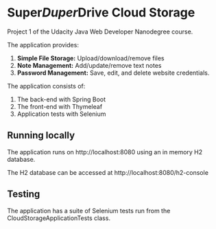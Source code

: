 # Super*Duper*Drive Cloud Storage

Project 1 of the Udacity Java Web Developer Nanodegree course.

The application provides:

1. **Simple File Storage:** Upload/download/remove files
2. **Note Management:** Add/update/remove text notes
3. **Password Management:** Save, edit, and delete website credentials.

The application consists of:

1. The back-end with Spring Boot
2. The front-end with Thymeleaf
3. Application tests with Selenium

## Running locally

The application runs on http://localhost:8080 using an in memory H2 database.

The H2 database can be accessed at http://localhost:8080/h2-console

## Testing

The application has a suite of Selenium tests run from the CloudStorageApplicationTests class.